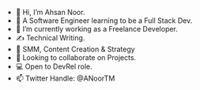 - 👋 Hi, I’m Ahsan Noor.
- 👀 A Software Engineer learning to be a Full Stack Dev.
- 🌱 I’m currently working as a Freelance Developer.
- ✍ Technical Writing.
- 💞️ SMM, Content Creation & Strategy 
- 🤝 Looking to collaborate on Projects.
- 💻 Open to DevRel role.
- 📫 Twitter Handle: @ANoorTM

<!---
ANoorTM/ANoorTM is a ✨ special ✨ repository because its `README.md` (this file) appears on your GitHub profile.
You can click the Preview link to take a look at your changes.
--->
